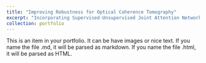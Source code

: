 ```yaml
---
title: "Improving Robustness for Optical Coherence Tomography"
excerpt: "Incorporating Supervised-Unsupervised Joint Attention Network for improving robustness for recogniziing diabetic Retinopathy.<br/><img src='/images/icip.png'>"
collection: portfolio
---
```


This is an item in your portfolio. It can be have images or nice text. If you name the file .md, it will be parsed as markdown. If you name the file .html, it will be parsed as HTML. 
